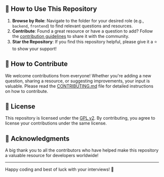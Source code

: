 ## 🎯 How to Use This Repository

1. **Browse by Role**: Navigate to the folder for your desired role (e.g., `backend`, `frontend`) to find relevant questions and resources.
2. **Contribute**: Found a great resource or have a question to add? Follow the [contribution guidelines](/CONTRIBUTING.md) to share it with the community.
3. **Star the Repository**: If you find this repository helpful, please give it a ⭐ to show your support!

## 🤝 How to Contribute

We welcome contributions from everyone! Whether you're adding a new question, sharing a resource, or suggesting improvements, your input is valuable. Please read the [CONTRIBUTING.md](/CONTRIBUTING.md) file for detailed instructions on how to contribute.

## 📜 License

This repository is licensed under the [GPL v2](/LICENSE). By contributing, you agree to license your contributions under the same license.

## 🙏 Acknowledgments

A big thank you to all the contributors who have helped make this repository a valuable resource for developers worldwide!

---

Happy coding and best of luck with your interviews! 🎉
